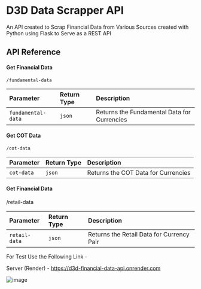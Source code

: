 
# D3D Data Scrapper API

An API created to Scrap Financial Data from Various Sources created with Python using Flask to Serve as a REST API


## API Reference

#### Get Financial Data

```http
/fundamental-data
```

| Parameter | Return Type     | Description                |
| :-------- | :------- | :------------------------- |
| `fundamental-data` | `json` | Returns the Fundamental Data for Currencies |

#### Get COT Data

```http
/cot-data
```

| Parameter | Return Type     | Description                |
| :-------- | :------- | :------------------------- |
| `cot-data` | `json` | Returns the COT Data for Currencies |

#### Get Financial Data


/retail-data

| Parameter | Return Type     | Description                |
| :-------- | :------- | :------------------------- |
| `retail-data` | `json` | Returns the Retail Data for Currency Pair |




For Test Use the Following Link -

Server (Render) - 
https://d3d-financial-data-api.onrender.com


![image](https://github.com/dedsecrattle/D3D-Market-Scanner/assets/110783838/8c85b5f0-e57e-44be-8949-c2961654e891)




